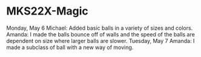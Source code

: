 # MKS22X-Magic
Monday, May 6
  Michael:
    Added basic balls in a variety of sizes and colors.
  Amanda:
    I made the balls bounce off of walls and the speed of the balls are dependent on size where larger balls are slower.
Tuesday, May 7
  Amanda: I made a subclass of ball with a new way of moving.
